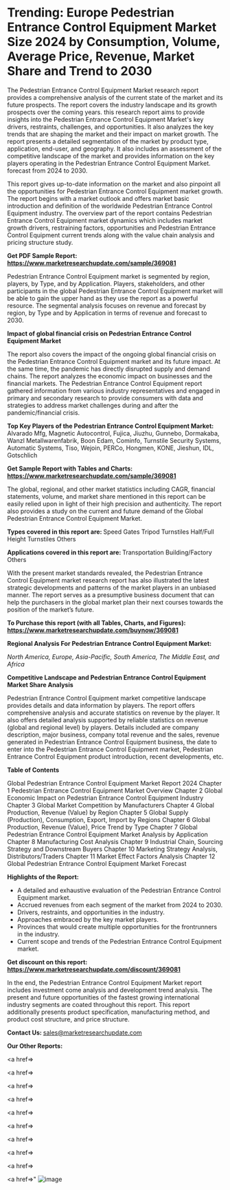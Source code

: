 # Trending: Europe Pedestrian Entrance Control Equipment Market Size 2024 by Consumption, Volume, Average Price, Revenue, Market Share and Trend to 2030

The Pedestrian Entrance Control Equipment Market research report provides a comprehensive analysis of the current state of the market and its future prospects. The report covers the industry landscape and its growth prospects over the coming years. this research report aims to provide insights into the Pedestrian Entrance Control Equipment Market's key drivers, restraints, challenges, and opportunities. It also analyzes the key trends that are shaping the market and their impact on market growth. The report presents a detailed segmentation of the market by product type, application, end-user, and geography. It also includes an assessment of the competitive landscape of the market and provides information on the key players operating in the Pedestrian Entrance Control Equipment Market. forecast from 2024 to 2030.

This report gives up-to-date information on the market and also pinpoint all the opportunities for Pedestrian Entrance Control Equipment market growth. The report begins with a market outlook and offers market basic introduction and definition of the worldwide Pedestrian Entrance Control Equipment industry. The overview part of the report contains Pedestrian Entrance Control Equipment market dynamics which includes market growth drivers, restraining factors, opportunities and Pedestrian Entrance Control Equipment current trends along with the value chain analysis and pricing structure study.

<strong><b>Get PDF Sample Report: <a href=https://www.marketresearchupdate.com/sample/369081>https://www.marketresearchupdate.com/sample/369081</a></b></strong>

Pedestrian Entrance Control Equipment market is segmented by region, players, by Type, and by Application. Players, stakeholders, and other participants in the global Pedestrian Entrance Control Equipment market will be able to gain the upper hand as they use the report as a powerful resource. The segmental analysis focuses on revenue and forecast by region, by Type and by Application in terms of revenue and forecast to 2030.

<strong><b>Impact of global financial crisis on Pedestrian Entrance Control Equipment Market</b></strong>

The report also covers the impact of the ongoing global financial crisis on the Pedestrian Entrance Control Equipment market and its future impact. At the same time, the pandemic has directly disrupted supply and demand chains. The report analyzes the economic impact on businesses and the financial markets. The Pedestrian Entrance Control Equipment report gathered information from various industry representatives and engaged in primary and secondary research to provide consumers with data and strategies to address market challenges during and after the pandemic/financial crisis.

<strong><b>Top Key Players of the Pedestrian Entrance Control Equipment Market:
</b></strong>Alvarado Mfg, Magnetic Autocontrol, Fujica, Jiuzhu, Gunnebo, Dormakaba, Wanzl Metallwarenfabrik, Boon Edam, Cominfo, Turnstile Security Systems, Automatic Systems, Tiso, Wejoin, PERCo, Hongmen, KONE, Jieshun, IDL, Gotschlich<strong><b>
</b></strong>

<strong><b>Get Sample Report with Tables and Charts: <a href=https://www.marketresearchupdate.com/sample/369081>https://www.marketresearchupdate.com/sample/369081</a></b></strong>

The global, regional, and other market statistics including CAGR, financial statements, volume, and market share mentioned in this report can be easily relied upon in light of their high precision and authenticity. The report also provides a study on the current and future demand of the Global Pedestrian Entrance Control Equipment Market.

<strong><b>Types covered in this report are:
</b></strong>Speed Gates
Tripod Turnstiles
Half/Full Height Turnstiles
Others<strong><b>
</b></strong>

<strong><b>Applications covered in this report are:
</b></strong>Transportation
Building/Factory
Others<strong><b>
</b></strong>

With the present market standards revealed, the Pedestrian Entrance Control Equipment market research report has also illustrated the latest strategic developments and patterns of the market players in an unbiased manner. The report serves as a presumptive business document that can help the purchasers in the global market plan their next courses towards the position of the market’s future.

<strong><b>To Purchase this report (with all Tables, Charts, and Figures): <a href=https://www.marketresearchupdate.com/buynow/369081>https://www.marketresearchupdate.com/buynow/369081</a></b></strong>

<strong><b>Regional Analysis For Pedestrian Entrance Control Equipment Market:</b></strong>

<em><i>North America, Europe, Asia-Pacific, South America, The Middle East, and Africa</i></em>

<strong><b>Competitive Landscape and Pedestrian Entrance Control Equipment Market Share Analysis</b></strong>

Pedestrian Entrance Control Equipment market competitive landscape provides details and data information by players. The report offers comprehensive analysis and accurate statistics on revenue by the player. It also offers detailed analysis supported by reliable statistics on revenue (global and regional level) by players. Details included are company description, major business, company total revenue and the sales, revenue generated in Pedestrian Entrance Control Equipment business, the date to enter into the Pedestrian Entrance Control Equipment market, Pedestrian Entrance Control Equipment product introduction, recent developments, etc.

<strong><b>Table of Contents</b></strong>

Global Pedestrian Entrance Control Equipment Market Report 2024
Chapter 1 Pedestrian Entrance Control Equipment Market Overview
Chapter 2 Global Economic Impact on Pedestrian Entrance Control Equipment Industry
Chapter 3 Global Market Competition by Manufacturers
Chapter 4 Global Production, Revenue (Value) by Region
Chapter 5 Global Supply (Production), Consumption, Export, Import by Regions
Chapter 6 Global Production, Revenue (Value), Price Trend by Type
Chapter 7 Global Pedestrian Entrance Control Equipment Market Analysis by Application
Chapter 8 Manufacturing Cost Analysis
Chapter 9 Industrial Chain, Sourcing Strategy and Downstream Buyers
Chapter 10 Marketing Strategy Analysis, Distributors/Traders
Chapter 11 Market Effect Factors Analysis
Chapter 12 Global Pedestrian Entrance Control Equipment Market Forecast

<strong><b>Highlights of the Report:</b></strong>

- A detailed and exhaustive evaluation of the Pedestrian Entrance Control Equipment market.
- Accrued revenues from each segment of the market from 2024 to 2030.
- Drivers, restraints, and opportunities in the industry.
- Approaches embraced by the key market players.
- Provinces that would create multiple opportunities for the frontrunners in the industry.
- Current scope and trends of the Pedestrian Entrance Control Equipment market.

<strong><b>Get discount on this report: <a href=https://www.marketresearchupdate.com/discount/369081>https://www.marketresearchupdate.com/discount/369081</a></b></strong>

In the end, the Pedestrian Entrance Control Equipment Market report includes investment come analysis and development trend analysis. The present and future opportunities of the fastest growing international industry segments are coated throughout this report. This report additionally presents product specification, manufacturing method, and product cost structure, and price structure.

<strong><b>Contact Us:
</b></strong>sales@marketresearchupdate.com

<strong>Our Other Reports:</strong>

<a href=></a>

<a href=></a>

<a href=></a>

<a href=></a>

<a href=></a>

<a href=></a>

<a href=></a>

<a href=></a>

<a href=></a>

<a href=></a>"
![image](https://github.com/Gayatrikarjule/Market-Analysis-360/assets/97346546/f7540edb-b012-42fb-b794-727ae30ae0a9)
